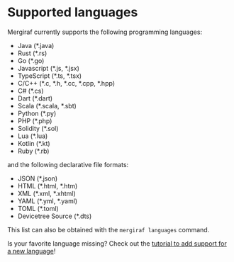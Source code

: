 # Supported languages

Mergiraf currently supports the following programming languages:
* Java (*.java)
* Rust (*.rs)
* Go (*.go)
* Javascript (*.js, *.jsx)
* TypeScript (*.ts, *.tsx)
* C/C++ (*.c, *.h, *.cc, *.cpp, *.hpp)
* C# (*.cs)
* Dart (*.dart)
* Scala (*.scala, *.sbt)
* Python (*.py)
* PHP (*.php)
* Solidity (*.sol)
* Lua (*.lua)
* Kotlin (*.kt)
* Ruby (*.rb)

and the following declarative file formats:
* JSON (*.json)
* HTML (*.html, *.htm)
* XML (*.xml, *.xhtml)
* YAML (*.yml, *.yaml)
* TOML (*.toml)
* Devicetree Source (*.dts)

This list can also be obtained with the `mergiraf languages` command.

Is your favorite language missing? Check out the [tutorial to add support for a new language](./adding-a-language.md)!
